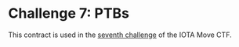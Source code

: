 # Challenge 7: PTBs

This contract is used in the [seventh challenge](../../../../content/developer/iota-move-ctf/challenge_7.mdx) of the IOTA Move CTF.

